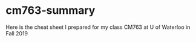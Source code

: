 # cm763-summary
Here is the cheat sheet I prepared for my class CM763 at U of Waterloo in Fall 2019
